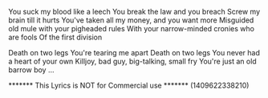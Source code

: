 You suck my blood like a leech
You break the law and you breach
Screw my brain till it hurts
You've taken all my money, and you want more
Misguided old mule with your pigheaded rules
With your narrow-minded cronies who are fools
Of the first division

Death on two legs
You're tearing me apart
Death on two legs
You never had a heart of your own
Killjoy, bad guy, big-talking, small fry
You're just an old barrow boy
...

******* This Lyrics is NOT for Commercial use *******
(1409622338210)
